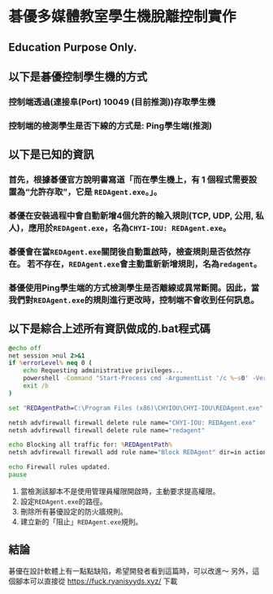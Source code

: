 # 碁優多媒體教室學生機脫離控制實作
## Education Purpose Only.

## 以下是碁優控制學生機的方式
### 控制端透過(連接阜(Port) 10049 (目前推測))存取學生機
### 控制端的檢測學生是否下線的方式是: Ping學生端(推測)
## 以下是已知的資訊
### 首先，根據碁優官方說明書寫道「而在學生機上，有 1 個程式需要設置為“允許存取”，它是 ``REDAgent.exe``。」。 
### 碁優在安裝過程中會自動新增4個允許的輸入規則(TCP, UDP, 公用, 私人)，應用於``REDAgent.exe``，名為``CHYI-IOU: REDAgent.exe``。 
### 碁優會在當``REDAgent.exe``關閉後自動重啟時，檢查規則是否依然存在。 若不存在，``REDAgent.exe``會主動重新新增規則，名為``redagent``。
### 碁優使用Ping學生端的方式檢測學生是否離線或異常斷開。因此，當我們對``REDAgent.exe``的規則進行更改時，控制端不會收到任何訊息。
## 以下是綜合上述所有資訊做成的.bat程式碼
```bat
@echo off
net session >nul 2>&1
if %errorLevel% neq 0 (
    echo Requesting administrative privileges...
    powershell -Command "Start-Process cmd -ArgumentList '/c %~s0' -Verb RunAs"
    exit /b
)

set "REDAgentPath=C:\Program Files (x86)\CHYIOU\CHYI-IOU\REDAgent.exe"

netsh advfirewall firewall delete rule name="CHYI-IOU: REDAgent.exe"
netsh advfirewall firewall delete rule name="redagent"

echo Blocking all traffic for: %REDAgentPath%
netsh advfirewall firewall add rule name="Block REDAgent" dir=in action=block program="%REDAgentPath%" enable=yes

echo Firewall rules updated.
pause

```
1. 當檢測該腳本不是使用管理員權限開啟時，主動要求提高權限。
2. 設定``REDAgent.exe``的路徑。
3. 刪除所有碁優設定的防火牆規則。
4. 建立新的「阻止」``REDAgent.exe``規則。
## 結論
碁優在設計軟體上有一點點缺陷，希望開發者看到這篇時，可以改進～
另外，這個腳本可以直接從 https://fuck.ryanisyyds.xyz/ 下載
